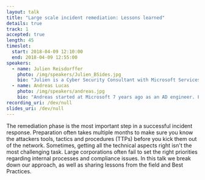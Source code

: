 ```yaml
---
layout: talk
title: "Large scale incident remediation: Lessons learned"
details: true
track: 1
accepted: true
length: 45
timeslot:
  start: 2018-04-09 12:10:00
  end: 2018-04-09 12:55:00
speakers: 
  - name: Julien Reisdorffer
    photo: /img/speakers/Julien_BSides.jpg
    bio: "Julien is a Cyber Security Consultant with Microsoft Services since 2015, where he spends his time with challenging topics like Security Architecture and the obligatory Cyber Janitor duties aka helping customers recover from a compromise."
  - name: Andreas Lucas
    photo: /img/speakers/andreas.jpg
    bio: "Andreas started at Microsoft 7 years ago as an AD engineer. From the beginning he was focused on Active Directory and Certificate based security. Since 2016 he is working as a Cyber Security Consultant to help customers in a compromised situation."
recording_uri: /dev/null
slides_uri: /dev/null
---
```


The remediation phase is the most important step in a successful incident response.
Preparation often takes multiple months to make sure you know the attackers tools, tactics and procedures (TTPs) before you kick them out of the network.
Sometimes, getting all the technical aspects right isn't the most challenging task.
Large corporations often fail to set the right priorities regarding internal processes and compliance issues.
In this talk we break down our approach, as well as sharing lessons from the field and Best Practices.
